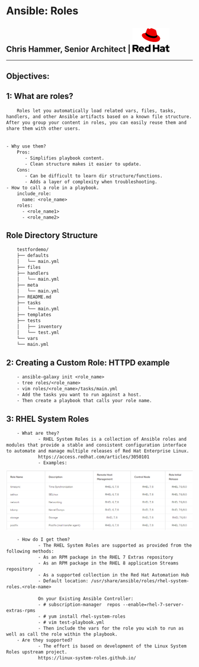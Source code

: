 # Ansible: Roles
## Chris Hammer, Senior Architect | <img src="redhat-logo.png" style="width:100px;"/>
---


## Objectives:
##    1: What are roles?
        Roles let you automatically load related vars, files, tasks, handlers, and other Ansible artifacts based on a known file structure. After you group your content in roles, you can easily reuse them and share them with other users.


    - Why use them?
        Pros:
           - Simplifies playbook content. 
           - Clean structure makes it easier to update.
        Cons:
           - Can be difficult to learn dir structure/functions.
           - Adds a layer of complexity when troubleshooting. 
    - How to call a role in a playbook.
        include_role:
          name: <role_name>
        roles:
          - <role_name1>
          - <role_name2>
        
## Role Directory Structure
        testfordemo/
        ├── defaults
        │   └── main.yml
        ├── files
        ├── handlers
        │   └── main.yml
        ├── meta
        │   └── main.yml
        ├── README.md
        ├── tasks
        │   └── main.yml
        ├── templates
        ├── tests
        │   ├── inventory
        │   └── test.yml
        └── vars
        └── main.yml

## 2: Creating a Custom Role: HTTPD example
        - ansible-galaxy init <role_name>
        - tree roles/<role_name> 
        - vim roles/<role_name>/tasks/main.yml
        - Add the tasks you want to run against a host.
        - Then create a playbook that calls your role name. 

## 3: RHEL System Roles 
        - What are they?
                - RHEL System Roles is a collection of Ansible roles and modules that provide a stable and consistent configuration interface to automate and manage multiple releases of Red Hat Enterprise Linux.
                https://access.redhat.com/articles/3050101 
                - Examples:
<img src="rhel-system-roles.PNG" style="width:800px;"/> 

        - How do I get them?
                - The RHEL System Roles are supported as provided from the following methods:
                - As an RPM package in the RHEL 7 Extras repository
                - As an RPM package in the RHEL 8 application Streams repository
                - As a supported collection in the Red Hat Automation Hub
                - Default location: /usr/share/ansible/roles/rhel-system-roles.<role-name>

                On your Existing Ansible Controller:
                - # subscription-manager  repos --enable=rhel-7-server-extras-rpms
                - # yum install rhel-system-roles
                - # vim test-playbook.yml
                - Then include the vars for the role you wish to run as well as call the role within the playbook.
        - Are they supported?
                - The effort is based on development of the Linux System Roles upstream project.
                https://linux-system-roles.github.io/ 
                